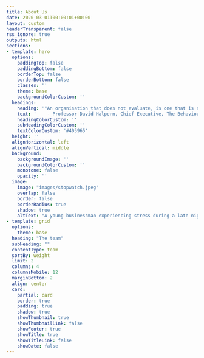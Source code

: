 ```yaml
---
title: About Us
date: 2020-03-01T00:00:01+00:00
layout: custom
headerTransparent: false
rss_ignore: true
outputs: html
sections:
- template: hero
  options:
    paddingTop: false
    paddingBottom: false
    borderTop: false
    borderBottom: false
    classes: ''
    theme: base
    backgroundColorCustom: ''
  headings:
    heading: '"An organisation that does not evaluate, is one that is not learning or getting better."'
    text: '    - Professor David Halpern, Chief Executive, The Behavioural Insights Team.'
    headingColorCustom: ''
    subHeadingColorCustom: ''
    textColorCustom: '#405965'
  height: ''
  alignHorizontal: left
  alignVertical: middle
  background:
    backgroundImage: ''
    backgroundColorCustom: ''
    monotone: false
    opacity: ''
  image:
    image: "images/stopwatch.jpeg"
    overlap: false
    border: false
    borderRadius: true
    shadow: true
    altText: "A young businessman experiencing stress during a late night at work"
- template: grid
  options:
    theme: base
  heading: "The team"
  subHeading: ""
  contentType: team 
  sortBy: weight
  limit: 2
  columns: 4
  columnsMobile: 12
  marginBottom: 2
  align: center 
  card:
    partial: card
    border: true
    padding: true
    shadow: true
    showThumbnail: true
    showThumbnailLink: false 
    showFooter: true
    showTitle: true
    showTitleLink: false 
    showDate: false
---
```


